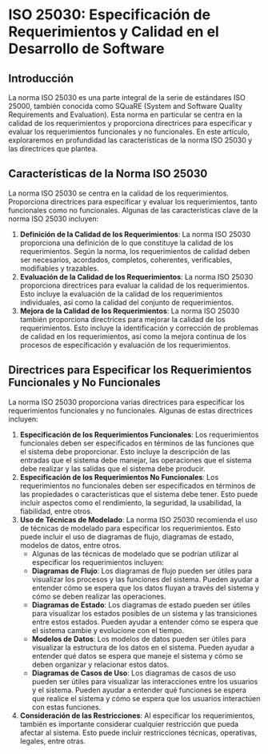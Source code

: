 # ISO 25030: Especificación de Requerimientos y Calidad en el Desarrollo de Software

## Introducción

La norma ISO 25030 es una parte integral de la serie de estándares ISO 25000, también conocida como SQuaRE (System and Software Quality Requirements and Evaluation). Esta norma en particular se centra en la calidad de los requerimientos y proporciona directrices para especificar y evaluar los requerimientos funcionales y no funcionales. En este artículo, exploraremos en profundidad las características de la norma ISO 25030 y las directrices que plantea.

## Características de la Norma ISO 25030

La norma ISO 25030 se centra en la calidad de los requerimientos. Proporciona directrices para especificar y evaluar los requerimientos, tanto funcionales como no funcionales. Algunas de las características clave de la norma ISO 25030 incluyen:

1. **Definición de la Calidad de los Requerimientos**: La norma ISO 25030 proporciona una definición de lo que constituye la calidad de los requerimientos. Según la norma, los requerimientos de calidad deben ser necesarios, acordados, completos, coherentes, verificables, modifiables y trazables.
2. **Evaluación de la Calidad de los Requerimientos**: La norma ISO 25030 proporciona directrices para evaluar la calidad de los requerimientos. Esto incluye la evaluación de la calidad de los requerimientos individuales, así como la calidad del conjunto de requerimientos.
3. **Mejora de la Calidad de los Requerimientos**: La norma ISO 25030 también proporciona directrices para mejorar la calidad de los requerimientos. Esto incluye la identificación y corrección de problemas de calidad en los requerimientos, así como la mejora continua de los procesos de especificación y evaluación de los requerimientos.

## Directrices para Especificar los Requerimientos Funcionales y No Funcionales

La norma ISO 25030 proporciona varias directrices para especificar los requerimientos funcionales y no funcionales. Algunas de estas directrices incluyen:

1. **Especificación de los Requerimientos Funcionales**: Los requerimientos funcionales deben ser especificados en términos de las funciones que el sistema debe proporcionar. Esto incluye la descripción de las entradas que el sistema debe manejar, las operaciones que el sistema debe realizar y las salidas que el sistema debe producir.
2. **Especificación de los Requerimientos No Funcionales**: Los requerimientos no funcionales deben ser especificados en términos de las propiedades o características que el sistema debe tener. Esto puede incluir aspectos como el rendimiento, la seguridad, la usabilidad, la fiabilidad, entre otros.
3. **Uso de Técnicas de Modelado**: La norma ISO 25030 recomienda el uso de técnicas de modelado para especificar los requerimientos. Esto puede incluir el uso de diagramas de flujo, diagramas de estado, modelos de datos, entre otros.
    - Algunas de las técnicas de modelado que se podrían utilizar al especificar los requerimientos incluyen:
    - **Diagramas de Flujo**: Los diagramas de flujo pueden ser útiles para visualizar los procesos y las funciones del sistema. Pueden ayudar a entender cómo se espera que los datos fluyan a través del sistema y cómo se deben realizar las operaciones.
    - **Diagramas de Estado**: Los diagramas de estado pueden ser útiles para visualizar los estados posibles de un sistema y las transiciones entre estos estados. Pueden ayudar a entender cómo se espera que el sistema cambie y evolucione con el tiempo.
    - **Modelos de Datos**: Los modelos de datos pueden ser útiles para visualizar la estructura de los datos en el sistema. Pueden ayudar a entender qué datos se espera que maneje el sistema y cómo se deben organizar y relacionar estos datos.
    - **Diagramas de Casos de Uso**: Los diagramas de casos de uso pueden ser útiles para visualizar las interacciones entre los usuarios y el sistema. Pueden ayudar a entender qué funciones se espera que realice el sistema y cómo se espera que los usuarios interactúen con estas funciones.
4. **Consideración de las Restricciones**: Al especificar los requerimientos, también es importante considerar cualquier restricción que pueda afectar al sistema. Esto puede incluir restricciones técnicas, operativas, legales, entre otras.
